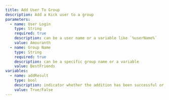 ```yaml
---
title: Add User To Group
description: Add a Kick user to a group
parameters:
  - name: User Login
    type: String
    required: true
    description: can be a user name or a variable like `%userName%`
    value: Amouranth
  - name: Group Name
    type: String
    required: true
    description: can be a specific group name or a variable
    value: BestFriends
variables:
  - name: addResult
    type: bool
    description: indicator whether the addition has been successful or not
    value: True/False
---
```

